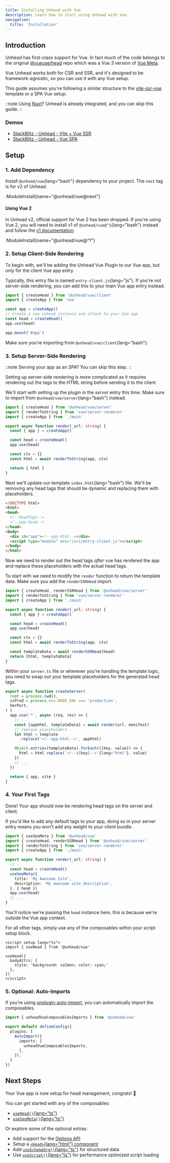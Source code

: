 ```yaml
---
title: Installing Unhead with Vue
description: Learn how to start using Unhead with Vue.
navigation:
  title: 'Installation'
---
```


## Introduction

Unhead has first-class support for Vue. In fact much of the code belongs to the original [@vueuse/head](https://github.com/vueuse/head) repo which was a Vue 3 version of [Vue Meta](https://github.com/nuxt/vue-meta).

Vue Unhead works both for CSR and SSR, and it's designed to be framework-agnostic, so you can use it with any Vue setup.

This guide assumes you're following a similar structure to the [vite-ssr-vue](https://github.com/bluwy/create-vite-extra/tree/master/template-ssr-vue) template
or a SPA Vue setup.

::note
Using [Nuxt](https://nuxt.com/docs/getting-started/seo-meta)? Unhead is already integrated, and you can skip this guide.
::

### Demos

- [StackBlitz - Unhead - Vite + Vue SSR](https://stackblitz.com/edit/github-uesntxts)
- [StackBlitz - Unhead - Vue SPA](https://stackblitz.com/edit/github-uesntxts)

## Setup

### 1. Add Dependency

Install `@unhead/vue`{lang="bash"} dependency to your project. The `next` tag is for v2 of Unhead.

:ModuleInstall{name="@unhead/vue@next"}

#### Using Vue 2

In Unhead v2, official support for Vue 2 has been dropped. If you're using Vue 2, you will need to install v1 of `@unhead/vue@^1`{lang="bash"} instead
and follow the [v1 documentation](/docs/0.vue/1.installation-v1).

:ModuleInstall{name="@unhead/vue@^1"}

### 2. Setup Client-Side Rendering

To begin with, we'll be adding the Unhead Vue Plugin to our Vue app, but _only_ for the client Vue app entry.

Typically, this entry file is named `entry-client.js`{lang="js"}. If you're not server-side rendering, you can add this to your main Vue app entry instead.

```ts [src/entry-client.js]
import { createHead } from '@unhead/vue/client'
import { createApp } from 'vue'

const app = createApp()
// Create a new unhead instance and attach to your Vue app
const head = createHead()
app.use(head)

app.mount('#app')
```

Make sure you're importing from `@unhead/vue/client`{lang="bash"}.

### 3. Setup Server-Side Rendering

::note
Serving your app as an SPA? You can skip this step.
::

Setting up server-side rendering is more complicated as it requires rendering out the tags to the HTML string before sending it to the client.

We'll start with setting up the plugin in the _server_ entry this time. Make sure to import from `@unhead/vue/server`{lang="bash"} instead.

```ts {1,8-10} [src/entry-server.ts]
import { createHead } from '@unhead/vue/server'
import { renderToString } from 'vue/server-renderer'
import { createApp } from './main'

export async function render(_url: string) {
  const { app } = createApp()

  const head = createHead()
  app.use(head)

  const ctx = {}
  const html = await renderToString(app, ctx)

  return { html }
}
```

Next we'll update our template `index.html`{lang="bash"} file. We'll be removing any head tags that should be dynamic
and replacing them with placeholders.

```html {1,3,5,7} [index.html]
<!DOCTYPE html>
<html>
<head>
  <!--headTags-->
  <!--app-head-->
</head>
<body>
  <div id="app"><!--app-html--></div>
  <script type="module" src="/src/entry-client.js"></script>
</body>
</html>
```

Now we need to render out the head tags _after_ vue has rendered the app and replace these
placeholders with the actual head tags.

To start with we need to modify the `render` function to return the template data. Make
sure you add the `renderSSRHead` import.

```ts {1,14-15} [src/entry-server.ts]
import { createHead, renderSSRHead } from '@unhead/vue/server'
import { renderToString } from 'vue/server-renderer'
import { createApp } from './main'

export async function render(_url: string) {
  const { app } = createApp()

  const head = createHead()
  app.use(head)

  const ctx = {}
  const html = await renderToString(app, ctx)

  const templateData = await renderSSRHead(head)
  return [html, templateData]
}
```

Within your `server.ts` file or wherever you're handling the template logic, you need to swap out your template
placeholders for the generated head tags.

```ts {8-13} [server.ts]
export async function createServer(
  root = process.cwd(),
  isProd = process.env.NODE_ENV === 'production',
  hmrPort,
) {
  app.use('*', async (req, res) => {
    // ...
    const [appHtml, templateData] = await render(url, manifest)
    // replace placeholders
    let html = template
      .replace('<!--app-html-->', appHtml)

    Object.entries(templateData).forEach(([key, value]) => {
      html = html.replace(`<!--${key}-->`{lang="html"}, value)
    })
    // ...
  })

  return { app, vite }
}
```

### 4. Your First Tags

Done! Your app should now be rendering head tags on the server and client.

If you'd like to add any default tags to your app, doing so in your server entry means you won't add any weight
to your client bundle.

```ts {2,9-12} [src/entry-server.ts]
import { useSeoMeta } from '@unhead/vue'
import { createHead, renderSSRHead } from '@unhead/vue/server'
import { renderToString } from 'vue/server-renderer'
import { createApp } from './main'

export async function render(_url: string) {
  // ...
  const head = createHead()
  useSeoMeta({
    title: 'My Awesome Site',
    description: 'My awesome site description',
  }, { head })
  app.use(head)
  // ...
}
```

You'll notice we're passing the `head` instance here, this is because we're outside the Vue app context.

For all other tags, simply use any of the composables within your script setup block.

```vue
<script setup lang="ts">
import { useHead } from '@unhead/vue'

useHead({
  bodyAttrs: {
    style: 'background: salmon; color: cyan;'
  },
})
</script>
```

### 5. Optional: Auto-Imports

If you're using  [unplugin-auto-import](https://github.com/antfu/unplugin-auto-import), you can automatically import the composables.

```ts [vite.config.ts]
import { unheadVueComposablesImports } from '@unhead/vue'

export default defineConfig({
  plugins: [
    AutoImport({
      imports: [
        unheadVueComposablesImports,
      ],
    }),
  ]
})
```

## Next Steps

Your Vue app is now setup for head management, congrats! 🎉

You can get started with any of the composables:

- [`useHead()`{lang="ts"}](/docs/api/use-head)
- [`useSeoMeta()`{lang="ts"}](/docs/api/use-seo-meta)

Or explore some of the optional extras:

- Add support for the [Options API](/docs/vue/guides/options-api)
- Setup a [`<Head>`{lang="html"} component](/docs/vue/guides/components)
- Add [`useSchemaOrg()`{lang="ts"}](/docs/api/use-schema-org) for structured data
- Use [`useScript()`{lang="ts"}](/docs/scripts/introduction) for performance optimized script loading
